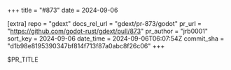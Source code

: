 +++
title = "#873"
date = 2024-09-06

[extra]
repo = "gdext"
docs_rel_url = "gdext/pr-873/godot"
pr_url = "https://github.com/godot-rust/gdext/pull/873"
pr_author = "jrb0001"
sort_key = 2024-09-06
date_time = 2024-09-06T06:07:54Z
commit_sha = "d1b98e8195390347bf814f713f87a0abc8f26c06"
+++

$PR_TITLE
